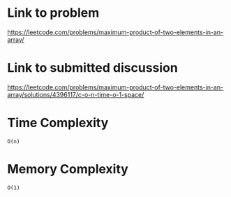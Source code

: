 # Link to problem
https://leetcode.com/problems/maximum-product-of-two-elements-in-an-array/

# Link to submitted discussion
https://leetcode.com/problems/maximum-product-of-two-elements-in-an-array/solutions/4396117/c-o-n-time-o-1-space/

# Time Complexity
`O(n)`

# Memory Complexity
`O(1)`
